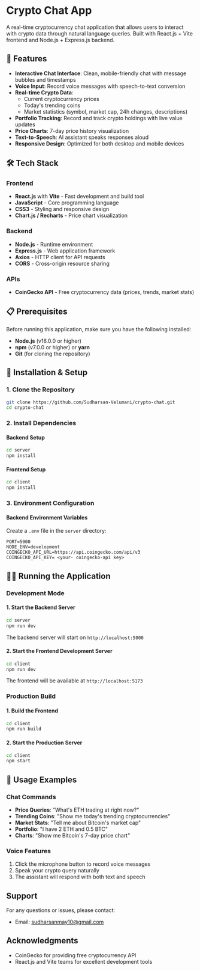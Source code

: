 # Crypto Chat App

A real-time cryptocurrency chat application that allows users to interact with crypto data through natural language queries. Built with React.js + Vite frontend and Node.js + Express.js backend.

## 🚀 Features

- **Interactive Chat Interface**: Clean, mobile-friendly chat with message bubbles and timestamps
- **Voice Input**: Record voice messages with speech-to-text conversion
- **Real-time Crypto Data**:
  - Current cryptocurrency prices
  - Today's trending coins
  - Market statistics (symbol, market cap, 24h changes, descriptions)
- **Portfolio Tracking**: Record and track crypto holdings with live value updates
- **Price Charts**: 7-day price history visualization
- **Text-to-Speech**: AI assistant speaks responses aloud
- **Responsive Design**: Optimized for both desktop and mobile devices

## 🛠 Tech Stack

### Frontend
- **React.js** with **Vite** - Fast development and build tool
- **JavaScript** - Core programming language
- **CSS3** - Styling and responsive design
- **Chart.js / Recharts** - Price chart visualization

### Backend
- **Node.js** - Runtime environment
- **Express.js** - Web application framework
- **Axios** - HTTP client for API requests
- **CORS** - Cross-origin resource sharing

### APIs
- **CoinGecko API** - Free cryptocurrency data (prices, trends, market stats)

## 📋 Prerequisites

Before running this application, make sure you have the following installed:

- **Node.js** (v16.0.0 or higher)
- **npm** (v7.0.0 or higher) or **yarn**
- **Git** (for cloning the repository)

## 🚀 Installation & Setup

### 1. Clone the Repository

```bash
git clone https://github.com/Sudharsan-Velumani/crypto-chat.git
cd crypto-chat
```

### 2. Install Dependencies

#### Backend Setup
```bash
cd server
npm install
```

#### Frontend Setup
```bash
cd client
npm install
```

### 3. Environment Configuration

#### Backend Environment Variables
Create a `.env` file in the `server` directory:

```env
PORT=5000
NODE_ENV=development
COINGECKO_API_URL=https://api.coingecko.com/api/v3
COINGECKO_API_KEY= <your- coingecko-api key>
```


## 🏃‍♂️ Running the Application

### Development Mode

#### 1. Start the Backend Server
```bash
cd server
npm run dev
```
The backend server will start on `http://localhost:5000`

#### 2. Start the Frontend Development Server
```bash
cd client
npm run dev
```
The frontend will be available at `http://localhost:5173`

### Production Build

#### 1. Build the Frontend
```bash
cd client
npm run build
```

#### 2. Start the Production Server
```bash
cd client
npm start
```


## 🎯 Usage Examples

### Chat Commands
- **Price Queries**: "What's ETH trading at right now?"
- **Trending Coins**: "Show me today's trending cryptocurrencies"
- **Market Stats**: "Tell me about Bitcoin's market cap"
- **Portfolio**: "I have 2 ETH and 0.5 BTC"
- **Charts**: "Show me Bitcoin's 7-day price chart"

### Voice Features
1. Click the microphone button to record voice messages
2. Speak your crypto query naturally
3. The assistant will respond with both text and speech


## Support

For any questions or issues, please contact:
- Email: sudharsanmay10@gmail.com

## Acknowledgments

- CoinGecko for providing free cryptocurrency API
- React.js and Vite teams for excellent development tools
